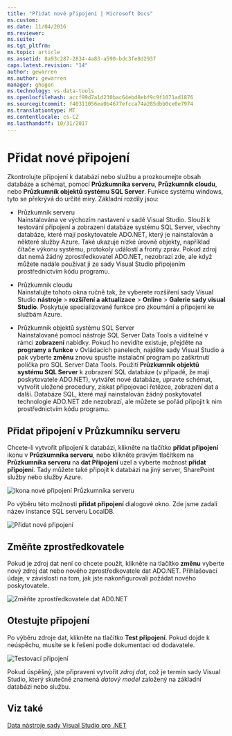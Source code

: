 ```yaml
---
title: "Přidat nové připojení | Microsoft Docs"
ms.custom: 
ms.date: 11/04/2016
ms.reviewer: 
ms.suite: 
ms.tgt_pltfrm: 
ms.topic: article
ms.assetid: 8a93c287-2834-4a83-a590-bdc3fe8d293f
caps.latest.revision: "14"
author: gewarren
ms.author: gewarren
manager: ghogen
ms.technology: vs-data-tools
ms.openlocfilehash: accf99d7a1d230bac64ebd8ebf9c9f1071ad1876
ms.sourcegitcommit: f40311056ea0b4677efcca74a285dbb0ce0e7974
ms.translationtype: MT
ms.contentlocale: cs-CZ
ms.lasthandoff: 10/31/2017
---
```

# <a name="add-new-connections"></a>Přidat nové připojení
Zkontrolujte připojení k databázi nebo službu a prozkoumejte obsah databáze a schémat, pomocí **Průzkumníka serveru**, **Průzkumník cloudu**, nebo **Průzkumník objektů systému SQL Server**. Funkce systému windows, tyto se překrývá do určité míry. Základní rozdíly jsou:  
  
 - Průzkumník serveru  
 Nainstalována ve výchozím nastavení v sadě Visual Studio. Slouží k testování připojení a zobrazení databáze systému SQL Server, všechny databáze, které mají poskytovatele ADO.NET, který je nainstalován a některé služby Azure. Také ukazuje nízké úrovně objekty, například čítače výkonu systému, protokoly událostí a fronty zpráv. Pokud zdroj dat nemá žádný zprostředkovatel ADO.NET, nezobrazí zde, ale když můžete nadále používat ji ze sady Visual Studio připojením prostřednictvím kódu programu.  
  
 - Průzkumník cloudu  
 Nainstalujte tohoto okna ručně tak, že vyberete rozšíření sady Visual Studio **nástroje** > **rozšíření a aktualizace** > **Online**  >  **Galerie sady visual Studio**. Poskytuje specializované funkce pro zkoumání a připojení ke službám Azure.  
  
 - Průzkumník objektů systému SQL Server  
 Nainstalované pomocí nástroje SQL Server Data Tools a viditelné v rámci **zobrazení** nabídky. Pokud ho nevidíte existuje, přejděte na **programy a funkce** v Ovládacích panelech, najděte sady Visual Studio a pak vyberte **změnu** znovu spusťte instalační program po zaškrtnutí políčka pro SQL Server Data Tools. Použití **Průzkumník objektů systému SQL Server** k zobrazení SQL databáze (v případě, že mají poskytovatele ADO.NET), vytvářet nové databáze, upravte schémat, vytvořit uložené procedury, získat připojovací řetězce, zobrazení dat a další. Databáze SQL, které mají nainstalován žádný poskytovatel technologie ADO.NET zde nezobrazí, ale můžete se pořád připojit k nim prostřednictvím kódu programu.  
  
## <a name="add-a-connection-in-server-explorer"></a>Přidat připojení v Průzkumníku serveru  
 Chcete-li vytvořit připojení k databázi, klikněte na tlačítko **přidat připojení** ikonu v **Průzkumníka serveru**, nebo klikněte pravým tlačítkem na **Průzkumníka serveru** na **dat Připojení** uzel a vyberte možnost **přidat připojení**. Tady můžete také připojit k databázi na jiný server, SharePoint služby nebo služby Azure.  
  
 ![Ikona nové připojení Průzkumníka serveru](../data-tools/media/raddata-server-explorer-new-connection-icon.png "ikonu raddata nové připojení Průzkumníka serveru")  
  
 Po výběru této možnosti **přidat připojení** dialogové okno. Zde jsme zadali název instance SQL serveru LocalDB.  
  
 ![Přidat nové připojení](../data-tools/media/raddata-add-new-connection-dialog.png "raddata přidat nové připojení, dialogové okno")  
  
## <a name="change-the-provider"></a>Změňte zprostředkovatele  
 Pokud je zdroj dat není co chcete použít, klikněte na tlačítko **změnu** vyberte nový zdroj dat nebo nového zprostředkovatele dat ADO.NET. Přihlašovací údaje, v závislosti na tom, jak jste nakonfigurovali požádat nového poskytovatele.  
  
 ![Změňte zprostředkovatele dat AD0.NET](../data-tools/media/raddata-change-ad0.net-data-provider.png "raddata poskytovatel dat AD0.NET změny")  
  
## <a name="test-the-connection"></a>Otestujte připojení  
 Po výběru zdroje dat, klikněte na tlačítko **Test připojení**. Pokud dojde k neúspěchu, musíte se k řešení podle dokumentaci od dodavatele.  
  
 ![Testovací připojení](../data-tools/media/raddata-test-connection.png "raddata Test připojení")  
  
 Pokud úspěšný, jste připraveni vytvořit *zdroj dat*, což je termín sady Visual Studio, který skutečně znamená *datový model* založený na základní databázi nebo službu.  
  
## <a name="see-also"></a>Viz také  
 [Data nástroje sady Visual Studio pro .NET](../data-tools/visual-studio-data-tools-for-dotnet.md)